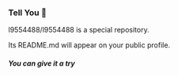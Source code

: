 ### Tell You 👋

l9554488/l9554488 is a special repository.

Its README.md will appear on your public profile.

##### You can give it a try




